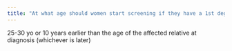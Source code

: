 ```yaml
---
title: "At what age should women start screening if they have a 1st degree relative with premenoapsaul breast cancer, &gt; 20% risk of breast cancer, or are themselves a BRCA carrier or untested relative of a BRCA carrier?"
---
```

25-30 yo or 10 years earlier than the age of the affected relative at diagnosis (whichever is later)

